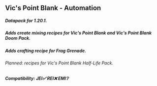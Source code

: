## Vic's Point Blank - Automation
##### Datapack for 1.20.1.
##### Adds create mixing recipes for Vic's Point Blank and Vic's Point Blank Doom Pack.
##### Adds crafting recipe for Frag Grenade.

###### Planned: recipes for Vic's Point Blank Half-Life Pack.
##### Compatibility: JEI✅ REI❌ EMI❔
